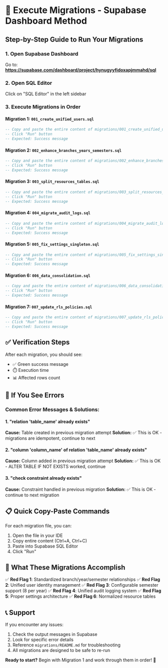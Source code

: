 # 🚀 Execute Migrations - Supabase Dashboard Method

## Step-by-Step Guide to Run Your Migrations

### 1. Open Supabase Dashboard
Go to: **https://supabase.com/dashboard/project/hynugyyfidoxapjmmahd/sql**

### 2. Open SQL Editor
Click on "SQL Editor" in the left sidebar

### 3. Execute Migrations in Order

#### Migration 1: `001_create_unified_users.sql`
```sql
-- Copy and paste the entire content of migrations/001_create_unified_users.sql
-- Click "Run" button
-- Expected: Success message
```

#### Migration 2: `002_enhance_branches_years_semesters.sql`
```sql
-- Copy and paste the entire content of migrations/002_enhance_branches_years_semesters.sql
-- Click "Run" button
-- Expected: Success message
```

#### Migration 3: `003_split_resources_tables.sql`
```sql
-- Copy and paste the entire content of migrations/003_split_resources_tables.sql
-- Click "Run" button
-- Expected: Success message
```

#### Migration 4: `004_migrate_audit_logs.sql`
```sql
-- Copy and paste the entire content of migrations/004_migrate_audit_logs.sql
-- Click "Run" button
-- Expected: Success message
```

#### Migration 5: `005_fix_settings_singleton.sql`
```sql
-- Copy and paste the entire content of migrations/005_fix_settings_singleton.sql
-- Click "Run" button
-- Expected: Success message
```

#### Migration 6: `006_data_consolidation.sql`
```sql
-- Copy and paste the entire content of migrations/006_data_consolidation.sql
-- Click "Run" button
-- Expected: Success message
```

#### Migration 7: `007_update_rls_policies.sql`
```sql
-- Copy and paste the entire content of migrations/007_update_rls_policies.sql
-- Click "Run" button
-- Expected: Success message
```

## ✅ Verification Steps

After each migration, you should see:
- ✅ Green success message
- ⏱️ Execution time
- 📊 Affected rows count

## 🚨 If You See Errors

### Common Error Messages & Solutions:

#### 1. "relation 'table_name' already exists"
**Cause:** Table created in previous migration attempt
**Solution:** ✅ This is OK - migrations are idempotent, continue to next

#### 2. "column 'column_name' of relation 'table_name' already exists"
**Cause:** Column added in previous migration attempt
**Solution:** ✅ This is OK - ALTER TABLE IF NOT EXISTS worked, continue

#### 3. "check constraint already exists"
**Cause:** Constraint handled in previous migration
**Solution:** ✅ This is OK - continue to next migration

## 📋 Quick Copy-Paste Commands

For each migration file, you can:
1. Open the file in your IDE
2. Copy entire content (Ctrl+A, Ctrl+C)
3. Paste into Supabase SQL Editor
4. Click "Run"

## 🎯 What These Migrations Accomplish

✅ **Red Flag 1**: Standardized branch/year/semester relationships
✅ **Red Flag 2**: Unified user identity management
✅ **Red Flag 3**: Configurable semester support (8 per year)
✅ **Red Flag 4**: Unified audit logging system
✅ **Red Flag 5**: Proper settings architecture
✅ **Red Flag 6**: Normalized resource tables

## 📞 Support

If you encounter any issues:
1. Check the output messages in Supabase
2. Look for specific error details
3. Reference `migrations/README.md` for troubleshooting
4. All migrations are designed to be safe to re-run

**Ready to start?** Begin with Migration 1 and work through them in order! 🚀
